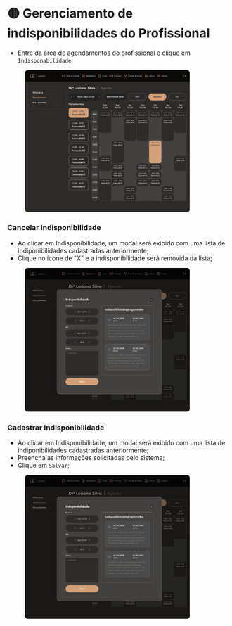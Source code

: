# 🟡 Gerenciamento de indisponibilidades do Profissional

* Entre da área de agendamentos do profissional e clique em `Indisponabilidade`;

<figure><img src="../.gitbook/assets/Agenda (1).png" alt="" width="375"><figcaption></figcaption></figure>

### Cancelar Indisponibilidade

* Ao clicar em Indisponibilidade, um modal será exibido com uma lista de indiponibilidades cadastradas anteriormente;
* Clique no ícone de "X" e a indisponibilidade será removida da lista;

<figure><img src="../.gitbook/assets/Agenda - Indisponibilidade (1).png" alt="" width="375"><figcaption></figcaption></figure>

### Cadastrar Indisponibilidade

* Ao clicar em Indisponibilidade, um modal será exibido com uma lista de indiponibilidades cadastradas anteriormente;
* Preencha as informações solicitadas pelo sistema;
* Clique em `Salvar`;

<figure><img src="../.gitbook/assets/Agenda - Indisponibilidade (1).png" alt="" width="375"><figcaption></figcaption></figure>
